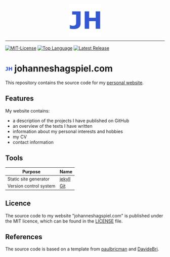 <img src= "/assets/software-project/johanneshagspiel/johanneshagspiel_logo.png" alt="johanneshagspiel.com Logo" width="20%"  style="display: block; margin: 0 auto">

--------------------------------------------------------------------------------
[![MIT-License](https://img.shields.io/github/license/johanneshagspiel/johanneshagspiel.github.io)](LICENSE)
[![Top Language](https://img.shields.io/github/languages/top/johanneshagspiel/johanneshagspiel.github.io)](https://github.com/johanneshagspiel/johanneshagspiel.github.io)
[![Latest Release](https://img.shields.io/github/v/release/johanneshagspiel/johanneshagspiel.github.io)](https://github.com/johanneshagspiel/johanneshagspiel.github.io/releases/)

# <img style="float: middle; padding: 0px 0px 2px 0px;" src="/assets/software-project/johanneshagspiel/johanneshagspiel_logo.png"  height="22.23pt" valign="middle"> johanneshagspiel.com

This repository contains the source code for my [personal website](https://johanneshagspiel.com/).

## Features

My website contains:
- a description of the projects I have published on GitHub
- an overview of the texts I have written
- information about my personal interests and hobbies
- my CV
- contact information

## Tools

| Purpose                | Name                                                         |
|------------------------|--------------------------------------------------------------|
| Static site generator   | [jekyll](https://jekyllrb.com/)                       |
| Version control system | [Git](https://git-scm.com/)                                  |

## Licence

The source code to my website "johanneshagspiel.com" is published under the MIT licence, which can be found in the [LICENSE](LICENSE) file.

## References

The source code is based on a template from [paulbricman](https://github.com/paulbricman/paulbricman.github.io) and [DavideBri](https://github.com/DavideBri/Gesko).
